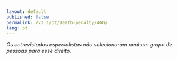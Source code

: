 ```yaml
---
layout: default
published: false
permalink: /v3_1/pt/death-penalty/AGO/
lang: pt
---
```


_Os entrevistados especialistas não selecionaram nenhum grupo de pessoas para esse direito._
